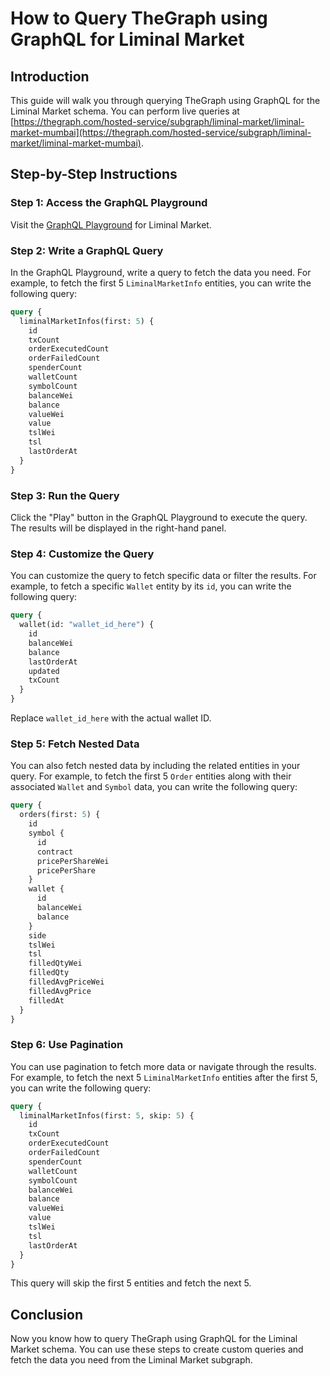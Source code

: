 # How to Query TheGraph using GraphQL for Liminal Market

## Introduction

This guide will walk you through querying TheGraph using GraphQL for the Liminal Market schema. You can perform live queries at [https://thegraph.com/hosted-service/subgraph/liminal-market/liminal-market-mumbai](https://thegraph.com/hosted-service/subgraph/liminal-market/liminal-market-mumbai).

## Step-by-Step Instructions

### Step 1: Access the GraphQL Playground

Visit the [GraphQL Playground](https://thegraph.com/hosted-service/subgraph/liminal-market/liminal-market-mumbai) for Liminal Market.

### Step 2: Write a GraphQL Query

In the GraphQL Playground, write a query to fetch the data you need. For example, to fetch the first 5 `LiminalMarketInfo` entities, you can write the following query:

```graphql
query {
  liminalMarketInfos(first: 5) {
    id
    txCount
    orderExecutedCount
    orderFailedCount
    spenderCount
    walletCount
    symbolCount
    balanceWei
    balance
    valueWei
    value
    tslWei
    tsl
    lastOrderAt
  }
}
```

### Step 3: Run the Query

Click the "Play" button in the GraphQL Playground to execute the query. The results will be displayed in the right-hand panel.

### Step 4: Customize the Query

You can customize the query to fetch specific data or filter the results. For example, to fetch a specific `Wallet` entity by its `id`, you can write the following query:

```graphql
query {
  wallet(id: "wallet_id_here") {
    id
    balanceWei
    balance
    lastOrderAt
    updated
    txCount
  }
}
```

Replace `wallet_id_here` with the actual wallet ID.

### Step 5: Fetch Nested Data

You can also fetch nested data by including the related entities in your query. For example, to fetch the first 5 `Order` entities along with their associated `Wallet` and `Symbol` data, you can write the following query:

```graphql
query {
  orders(first: 5) {
    id
    symbol {
      id
      contract
      pricePerShareWei
      pricePerShare
    }
    wallet {
      id
      balanceWei
      balance
    }
    side
    tslWei
    tsl
    filledQtyWei
    filledQty
    filledAvgPriceWei
    filledAvgPrice
    filledAt
  }
}
```

### Step 6: Use Pagination

You can use pagination to fetch more data or navigate through the results. For example, to fetch the next 5 `LiminalMarketInfo` entities after the first 5, you can write the following query:

```graphql
query {
  liminalMarketInfos(first: 5, skip: 5) {
    id
    txCount
    orderExecutedCount
    orderFailedCount
    spenderCount
    walletCount
    symbolCount
    balanceWei
    balance
    valueWei
    value
    tslWei
    tsl
    lastOrderAt
  }
}
```

This query will skip the first 5 entities and fetch the next 5.

## Conclusion

Now you know how to query TheGraph using GraphQL for the Liminal Market schema. You can use these steps to create custom queries and fetch the data you need from the Liminal Market subgraph.